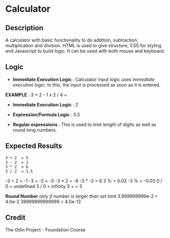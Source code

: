 # Calculator

## Description

A calculator with basic functionality to do addition, subtraction,
multiplication and division. HTML is used to give structure, CSS 
for styling and Javascript to build logic. It can be used with 
both mouse and keyboard.

## Logic

+ **Immediate Execution Logic** :
 Calculator input logic uses _immediate execution logic_. In this, the input is processed as soon as it is entered.

**EXAMPLE** : 3 + 2 - 1 x 2 / 4 =
  + **Immediate Execution Logic** : 2
  + **Expression/Formula Logic** : 5.5
  
+ **Regular expressions** :
This is used to limit length of digits as well as round long numbers.

## Expected Results 

    3 + 2  = 5
    3 - 2  = 1
    3 * 2  = 6
    3 / 2  = 1.5
   -3 + 2  = -1
   -3 + -2 = -5
   -3 * 2  = -6
   -3 * -2 = 6
    3 %    = 0.03 
   -3 %    = -0.03
    0 / 0  = undefined
    3 / 0  = infinity
    3 +    = 3

   __Round Number__
   _only if number is larger than set limit_
   3.999999999e-2 = 4.0e-2
   39999999999999 = 4.0e-13

## Credit

The Odin Project - Foundation Course
   

